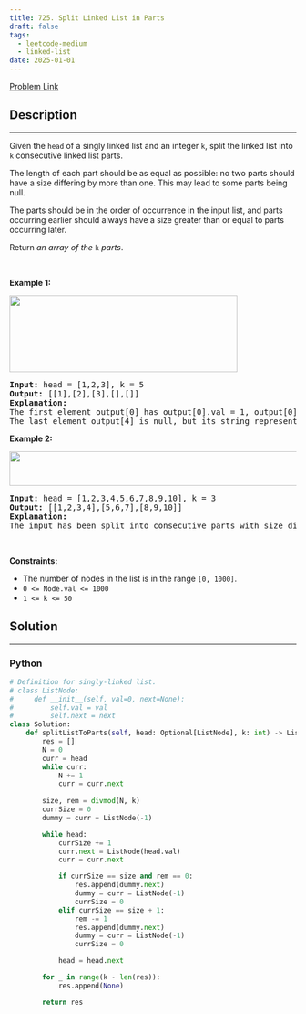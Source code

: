 ```yaml
---
title: 725. Split Linked List in Parts
draft: false
tags: 
  - leetcode-medium
  - linked-list
date: 2025-01-01
---
```


[Problem Link](https://leetcode.com/problems/split-linked-list-in-parts/)

## Description

---
<p>Given the <code>head</code> of a singly linked list and an integer <code>k</code>, split the linked list into <code>k</code> consecutive linked list parts.</p>

<p>The length of each part should be as equal as possible: no two parts should have a size differing by more than one. This may lead to some parts being null.</p>

<p>The parts should be in the order of occurrence in the input list, and parts occurring earlier should always have a size greater than or equal to parts occurring later.</p>

<p>Return <em>an array of the </em><code>k</code><em> parts</em>.</p>

<p>&nbsp;</p>
<p><strong class="example">Example 1:</strong></p>
<img alt="" src="https://assets.leetcode.com/uploads/2021/06/13/split1-lc.jpg" style="width: 400px; height: 134px;" />
<pre>
<strong>Input:</strong> head = [1,2,3], k = 5
<strong>Output:</strong> [[1],[2],[3],[],[]]
<strong>Explanation:</strong>
The first element output[0] has output[0].val = 1, output[0].next = null.
The last element output[4] is null, but its string representation as a ListNode is [].
</pre>

<p><strong class="example">Example 2:</strong></p>
<img alt="" src="https://assets.leetcode.com/uploads/2021/06/13/split2-lc.jpg" style="width: 600px; height: 60px;" />
<pre>
<strong>Input:</strong> head = [1,2,3,4,5,6,7,8,9,10], k = 3
<strong>Output:</strong> [[1,2,3,4],[5,6,7],[8,9,10]]
<strong>Explanation:</strong>
The input has been split into consecutive parts with size difference at most 1, and earlier parts are a larger size than the later parts.
</pre>

<p>&nbsp;</p>
<p><strong>Constraints:</strong></p>

<ul>
	<li>The number of nodes in the list is in the range <code>[0, 1000]</code>.</li>
	<li><code>0 &lt;= Node.val &lt;= 1000</code></li>
	<li><code>1 &lt;= k &lt;= 50</code></li>
</ul>


## Solution

---
### Python
``` py title='split-linked-list-in-parts'
# Definition for singly-linked list.
# class ListNode:
#     def __init__(self, val=0, next=None):
#         self.val = val
#         self.next = next
class Solution:
    def splitListToParts(self, head: Optional[ListNode], k: int) -> List[Optional[ListNode]]:
        res = []
        N = 0
        curr = head
        while curr:
            N += 1
            curr = curr.next
        
        size, rem = divmod(N, k)
        currSize = 0
        dummy = curr = ListNode(-1)

        while head:
            currSize += 1
            curr.next = ListNode(head.val)
            curr = curr.next

            if currSize == size and rem == 0:
                res.append(dummy.next)
                dummy = curr = ListNode(-1)
                currSize = 0
            elif currSize == size + 1:
                rem -= 1
                res.append(dummy.next)
                dummy = curr = ListNode(-1)
                currSize = 0

            head = head.next

        for _ in range(k - len(res)):
            res.append(None)

        return res
```

